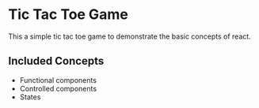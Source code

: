 # Tic Tac Toe Game 

This a simple tic tac toe game to demonstrate the basic concepts of react.

## Included Concepts
* Functional components
* Controlled components
* States
